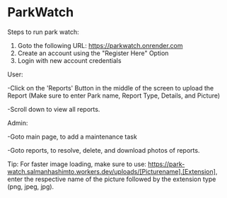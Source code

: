 # ParkWatch

Steps to run park watch:

1. Goto the following URL: https://parkwatch.onrender.com
2. Create an account using the "Register Here" Option
3. Login with new account credentials

User: 

-Click on the 'Reports' Button in the middle of the screen to upload the Report (Make sure to enter Park name, Report Type, Details, and Picture)

-Scroll down to view all reports.

Admin:

-Goto main page, to add a maintenance task

-Goto reports, to resolve, delete, and download photos of reports.


Tip: For faster image loading, make sure to use: https://park-watch.salmanhashimto.workers.dev/uploads/[Picturename].[Extension], enter the respective name of the picture followed by the extension type (png, jpeg, jpg).
